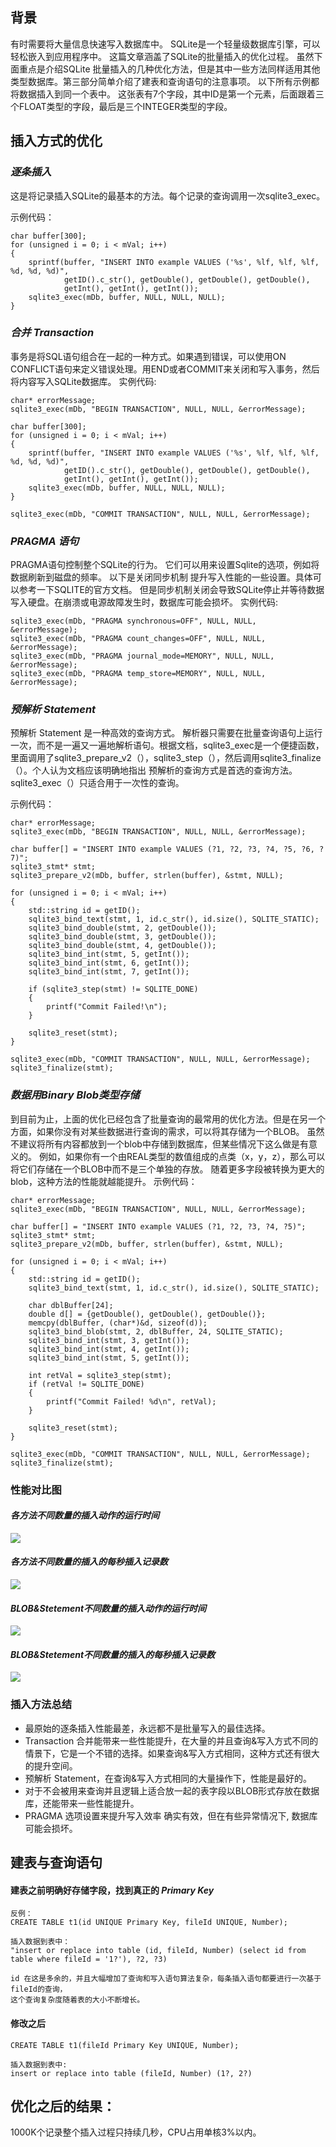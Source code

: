 ## 背景
  有时需要将大量信息快速写入数据库中。 SQLite是一个轻量级数据库引擎，可以轻松嵌入到应用程序中。 这篇文章涵盖了SQLite的批量插入的优化过程。
  虽然下面重点是介绍SQLite 批量插入的几种优化方法，但是其中一些方法同样适用其他类型数据库。第三部分简单介绍了建表和查询语句的注意事项。
  以下所有示例都将数据插入到同一个表中。
  这张表有7个字段，其中ID是第一个元素，后面跟着三个FLOAT类型的字段，最后是三个INTEGER类型的字段。

## 插入方式的优化

### *逐条插入*
  这是将记录插入SQLite的最基本的方法。每个记录的查询调用一次sqlite3_exec。
  
  示例代码：
  
    
    char buffer[300];
    for (unsigned i = 0; i < mVal; i++)
    {
        sprintf(buffer, "INSERT INTO example VALUES ('%s', %lf, %lf, %lf, %d, %d, %d)",
                getID().c_str(), getDouble(), getDouble(), getDouble(),
                getInt(), getInt(), getInt());
        sqlite3_exec(mDb, buffer, NULL, NULL, NULL);
    }
    

### *合并 Transaction*
  事务是将SQL语句组合在一起的一种方式。如果遇到错误，可以使用ON CONFLICT语句来定义错误处理。用END或者COMMIT来关闭和写入事务，然后将内容写入SQLite数据库。
  实例代码:
  
    
    char* errorMessage;
    sqlite3_exec(mDb, "BEGIN TRANSACTION", NULL, NULL, &errorMessage);
    
    char buffer[300];
    for (unsigned i = 0; i < mVal; i++)
    {
    	sprintf(buffer, "INSERT INTO example VALUES ('%s', %lf, %lf, %lf, %d, %d, %d)",
    			getID().c_str(), getDouble(), getDouble(), getDouble(),
    			getInt(), getInt(), getInt());
    	sqlite3_exec(mDb, buffer, NULL, NULL, NULL);
    }
    
    sqlite3_exec(mDb, "COMMIT TRANSACTION", NULL, NULL, &errorMessage);
    

### *PRAGMA 语句*
  PRAGMA语句控制整个SQLite的行为。 它们可以用来设置Sqlite的选项，例如将数据刷新到磁盘的频率。
  以下是关闭同步机制 提升写入性能的一些设置。具体可以参考一下SQLITE的官方文档。
  但是同步机制关闭会导致SQLite停止并等待数据写入硬盘。在崩溃或电源故障发生时，数据库可能会损坏。
  实例代码:
  
    
    sqlite3_exec(mDb, "PRAGMA synchronous=OFF", NULL, NULL, &errorMessage);
    sqlite3_exec(mDb, "PRAGMA count_changes=OFF", NULL, NULL, &errorMessage);
    sqlite3_exec(mDb, "PRAGMA journal_mode=MEMORY", NULL, NULL, &errorMessage);
    sqlite3_exec(mDb, "PRAGMA temp_store=MEMORY", NULL, NULL, &errorMessage);
    

### *预解析 Statement*
  预解析 Statement 是一种高效的查询方式。 解析器只需要在批量查询语句上运行一次，而不是一遍又一遍地解析语句。根据文档，sqlite3_exec是一个便捷函数，
  里面调用了sqlite3_prepare_v2（），sqlite3_step（），然后调用sqlite3_finalize（）。个人认为文档应该明确地指出 预解析的查询方式是首选的查询方法。
  sqlite3_exec（）只适合用于一次性的查询。
  
  示例代码：
  
    
    char* errorMessage;
    sqlite3_exec(mDb, "BEGIN TRANSACTION", NULL, NULL, &errorMessage);
     
    char buffer[] = "INSERT INTO example VALUES (?1, ?2, ?3, ?4, ?5, ?6, ?7)";
    sqlite3_stmt* stmt;
    sqlite3_prepare_v2(mDb, buffer, strlen(buffer), &stmt, NULL);
     
    for (unsigned i = 0; i < mVal; i++)
    {
        std::string id = getID();
        sqlite3_bind_text(stmt, 1, id.c_str(), id.size(), SQLITE_STATIC);
        sqlite3_bind_double(stmt, 2, getDouble());
        sqlite3_bind_double(stmt, 3, getDouble());
        sqlite3_bind_double(stmt, 4, getDouble());
        sqlite3_bind_int(stmt, 5, getInt());
        sqlite3_bind_int(stmt, 6, getInt());
        sqlite3_bind_int(stmt, 7, getInt());
     
        if (sqlite3_step(stmt) != SQLITE_DONE)
        {
            printf("Commit Failed!\n");
        }
     
        sqlite3_reset(stmt);
    }
     
    sqlite3_exec(mDb, "COMMIT TRANSACTION", NULL, NULL, &errorMessage);
    sqlite3_finalize(stmt);
    

### *数据用Binary Blob类型存储*
  到目前为止，上面的优化已经包含了批量查询的最常用的优化方法。但是在另一个方面，如果你没有对某些数据进行查询的需求，可以将其存储为一个BLOB。
  虽然不建议将所有内容都放到一个blob中存储到数据库，但某些情况下这么做是有意义的。
  例如，如果你有一个由REAL类型的数值组成的点类（x，y，z），那么可以将它们存储在一个BLOB中而不是三个单独的存放。
  随着更多字段被转换为更大的blob，这种方法的性能就越能提升。
  示例代码：
    
    char* errorMessage;
    sqlite3_exec(mDb, "BEGIN TRANSACTION", NULL, NULL, &errorMessage);
     
    char buffer[] = "INSERT INTO example VALUES (?1, ?2, ?3, ?4, ?5)";
    sqlite3_stmt* stmt;
    sqlite3_prepare_v2(mDb, buffer, strlen(buffer), &stmt, NULL);
     
    for (unsigned i = 0; i < mVal; i++)
    {
        std::string id = getID();
        sqlite3_bind_text(stmt, 1, id.c_str(), id.size(), SQLITE_STATIC);
     
        char dblBuffer[24];
        double d[] = {getDouble(), getDouble(), getDouble()};
        memcpy(dblBuffer, (char*)&d, sizeof(d));
        sqlite3_bind_blob(stmt, 2, dblBuffer, 24, SQLITE_STATIC);
        sqlite3_bind_int(stmt, 3, getInt());
        sqlite3_bind_int(stmt, 4, getInt());
        sqlite3_bind_int(stmt, 5, getInt());
     
        int retVal = sqlite3_step(stmt);
        if (retVal != SQLITE_DONE)
        {
            printf("Commit Failed! %d\n", retVal);
        }
     
        sqlite3_reset(stmt);
    }
     
    sqlite3_exec(mDb, "COMMIT TRANSACTION", NULL, NULL, &errorMessage);
    sqlite3_finalize(stmt);
    

### 性能对比图
  #### *各方法不同数量的插入动作的运行时间*
  
  ![](https://raw.githubusercontent.com/DeepAIExpert/Articles/master/Article1/bulk_insert_runtime.png)
  
  #### *各方法不同数量的插入的每秒插入记录数*
  
  ![](https://raw.githubusercontent.com/DeepAIExpert/Articles/master/Article1/inserts_per_second.png)
  
  #### *BLOB&Stetement不同数量的插入动作的运行时间*
  
  ![](https://raw.githubusercontent.com/DeepAIExpert/Articles/master/Article1/big_insert_runtime.png)
  
  #### *BLOB&Stetement不同数量的插入的每秒插入记录数*
  
  ![](https://raw.githubusercontent.com/DeepAIExpert/Articles/master/Article1/big_insert_per_second.png)

### 插入方法总结
  * 最原始的逐条插入性能最差，永远都不是批量写入的最佳选择。
  * Transaction 合并能带来一些性能提升，在大量的并且查询&写入方式不同的情景下，它是一个不错的选择。如果查询&写入方式相同，这种方式还有很大的提升空间。
  * 预解析 Statement，在查询&写入方式相同的大量操作下，性能是最好的。
  * 对于不会被用来查询并且逻辑上适合放一起的表字段以BLOB形式存放在数据库，还能带来一些性能提升。
  * PRAGMA 选项设置来提升写入效率 确实有效，但在有些异常情况下, 数据库可能会损坏。
  
## 建表与查询语句
  #### 建表之前明确好存储字段，找到真正的 *Primary Key*
    反例：
    CREATE TABLE t1(id UNIQUE Primary Key, fileId UNIQUE, Number);
    
    插入数据到表中：
    "insert or replace into table (id, fileId, Number) (select id from table where fileId = '1?'), ?2, ?3)
    
    id 在这是多余的，并且大幅增加了查询和写入语句算法复杂，每条插入语句都要进行一次基于fileId的查询，
    这个查询复杂度随着表的大小不断增长。

  #### 修改之后
    CREATE TABLE t1(fileId Primary Key UNIQUE, Number);

    插入数据到表中:
    insert or replace into table (fileId, Number) (1?, 2?)

## 优化之后的结果：
  1000K个记录整个插入过程只持续几秒，CPU占用单核3%以内。
